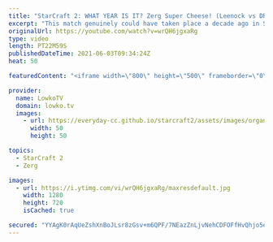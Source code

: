 ```yaml
---
title: "StarCraft 2: WHAT YEAR IS IT? Zerg Super Cheese! (Leenock vs DRG)"
excerpt: "This match genuinely could have taken place a decade ago in StarCraft 2. In this best-of-3 series of Zerg versus Zerg I cast an extremely aggressive series between Leenock and DRG.  Support my work on Patreon: http://www.patreon.com/lowkotv Become a YouTube member: https://lowko.tv/join  My second channel:"
originalUrl: https://youtube.com/watch?v=wrQH6jgxaRg
type: video
length: PT22M59S
publishedDateTime: 2021-06-03T09:34:24Z
heat: 50

featuredContent: "<iframe width=\"800\" height=\"500\" frameborder=\"0\" src=\"https://www.youtube.com/embed/wrQH6jgxaRg\" allow=\"accelerometer; autoplay; encrypted-media; gyroscope; picture-in-picture\" allowfullscreen></iframe>"

provider:
  name: LowkoTV
  domain: lowko.tv
  images:
    - url: https://everyday-cc.github.io/starcraft2/assets/images/organizations/lowko.tv-50x50.jpg
      width: 50
      height: 50

topics:
  - StarCraft 2
  - Zerg

images:
  - url: https://i.ytimg.com/vi/wrQH6jgxaRg/maxresdefault.jpg
    width: 1280
    height: 720
    isCached: true

secured: "YYAgK0rAqUeZshXnBoJLsr8zGsv+m6QPF/7NEazZnLjvNehCDFOFfHvQhjo5eSBS54x2ZuXeJoyOQXysem6d5w02BxYSI4Mx7MNRdLGE2/YFwgj/RG6RCMQm9NtmPfStmCkjLkKjBdRG29Icy6BG0LKUODxF48kslMaPs/EdxU6tT0NdboZdtdiw3TqmSbYAXheRPQY8G8Paj5r6kHeiQw+zYIiOP1kAeA6cFNV9+cwuZe0OVxD1svN7PjnIYSFYlyhNbIk0MgQboNvMCdwY4kuoVX6okh1xGOZNsF8JeJpIth6XrvE7F3iVweL4jOjEbmEuQTYJMR5HAwHFIT/N7upwdiUWlm8vE7kIGYWQo9/gRQZjcE7y69stJK1z5HKGW8ndUgvftUjev0CwgFyrGeEFjXgU1fg7prRhJgk+0+c=;gV4/JMJS94ZMSgWEodrpYQ=="
---
```



